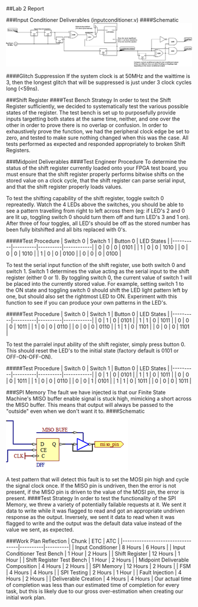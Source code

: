 ##Lab 2 Report

###Input Conditioner Deliverables (inputconditioner.v)
####Schematic
![Input Conditioner Circuit Diagram](input-conditioner.png)

####Glitch Suppression
If the system clock is at 50MHz and the waittime is 3, then the longest glitch that will be suppressed is just under 3 clock cycles long (<59ns).

###Shift Register
####Test Bench Strategy
In order to test the Shift Register sufficiently, we decided to systematically test the various possible states of the register. The test bench is set up to purposefully provide inputs targetting both states at the same time, neither, and one over the other in order to prove there is no overlap or confusion. In order to exhaustively prove the function, we had the peripheral clock edge be set to zero, and tested to make sure nothing changed when this was the case. All tests performed as expected and responded appropriately to broken Shift Registers.

###Midpoint Deliverables
####Test Engineer Procedure
To determine the status of the shift register currently loaded onto your FPGA test board, you must ensure that the shift register properly performs bitwise shifts on the stored value on a clock cycle, that the shift register can parse serial input, and that the shift register properly loads values.

To test the shifting capability of the shift register, toggle switch 0 repreatedly. Watch the 4 LEDs above the switches, you should be able to see a pattern travelling from right to left across them (eg: if LED's 2 and 0 are lit up, toggling switch 0 should turn them off and turn LED's 3 and 1 on). After three of four toggles, all LED's should be off as the stored number has been fully bitshifted and all bits replaced with 0's.

#####Test Procedure
| Switch 0 | Switch 1 | Button 0 | LED States |
|----------|----------|----------|------------|
| 0        | 0        | 0        | 0101       |
| 1        | 0        | 0        | 1010       |
| 0        | 0        | 0        | 1010       |
| 1        | 0        | 0        | 0100       |
| 0        | 0        | 0        | 0100       |

To test the serial input function of the shift register, use both switch 0 and switch 1. Switch 1 determines the value acting as the serial input to the shift register (either 0 or 1). By toggling switch 0, the current value of switch 1 will be placed into the currently stored value. For example, setting switch 1 to the ON state and toggling switch 0 should shift the LED light pattern left by one, but should also set the rightmost LED to ON. Experiment with this function to see if you can produce your own patterns in the LED's.

#####Test Procedure
| Switch 0 | Switch 1 | Button 0 | LED States |
|----------|----------|----------|------------|
| 0        | 1        | 0        | 0101       |
| 1        | 1        | 0        | 1011       |
| 0        | 0        | 0        | 1011       |
| 1        | 0        | 0        | 0110       |
| 0        | 0        | 0        | 0110       |
| 1        | 1        | 0        | 1101       |
| 0        | 0        | 0        | 1101       |

To test the parralel input ability of the shift register, simply press button 0. This should reset the LED's to the initial state (factory default is 0101 or OFF-ON-OFF-ON).

#####Test Procedure
| Switch 0 | Switch 1 | Button 0 | LED States |
|----------|----------|----------|------------|
| 0        | 1        | 0        | 0101       |
| 1        | 1        | 0        | 1011       |
| 0        | 0        | 0        | 1011       |
| 1        | 0        | 0        | 0110       |
| 0        | 0        | 1        | 0101       |
| 1        | 1        | 0        | 1011       |
| 0        | 0        | 0        | 1011       |

###SPI Memory
The fault we have injected is that our Finite State Machine's MISO buffer enable signal is stuck high, mimicking a short across the MISO buffer. This means that output will always be passed to the "outside" even when we don't want it to.
####Schematic
![SPI Fault](spimemory_broken.png)

A test pattern that will detect this fault is to set the MOSI pin high and cycle the signal clock once. If the MISO pin is undriven, then the error is not present, if the MISO pin is driven to the value of the MOSI pin, the error is present.
####Test Strategy
In order to test the functionality of the SPI Memory, we threw a variety of potentially failable requests at it. We sent it data to write while it was flagged to read and got an appropriate undriven response as the output. Inversely, we sent it data to read when it was flagged to write and the output was the default data value instead of the value we sent, as expected. 

###Work Plan Reflection
| Chunk                            | ETC      | ATC      |
|----------------------------------|----------|----------|
| Input Conditioner                | 8 Hours  | 6 Hours  |
| Input Conditioner Test Bench     | 1 Hour   | 2 Hours  |
| Shift Register                   | 12 Hours | 1 Hour   |
| Shift Register Test Bench        | 1 Hour   | 2 Hours  |
| Midpoint Deliverable Composition | 4 Hours  | 2 Hours  |
| SPI Memory                       | 12 Hours | 2 Hours  |
| FSM                              | 4 Hours  | 4 Hours  |
| SPI Testing                      | 2 Hours  | 1 Hour   |
| Fault Injection                  | 4 Hours  | 2 Hours  |
| Deliverable Creation             | 4 Hours  | 4 Hours  |
Our actual time of completion was less than our estimated time of completion for every task, but this is likely due to our gross over-estimation when creating our initial work plan.
